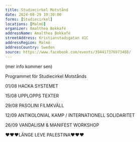 ```yaml
---
title: Studiecirkel Motstånd
date: 2024-08-29 19:30:00
forms: [Studiecirkel]
locations: [Malmö]
organizer: Amalthea Bokkafé
addressName: Amalthea Bokkafé
streetAddress: Kristianstadsgatan 41C
addressRegion: Malmö
addressCountry: Sweden
source: https://www.facebook.com/events/394417376973488/
---
```

(mer info kommer sen)

Programmet för Studiecirkel Motstånds

01/08 HACKA SYSTEMET

15/08 UPPLOPPS TEXTER

29/08 PASOLINI FILMKVÄLL

12/09 ANTIKOLONIAL KAMP / INTERNATIONELL SOLIDARITET

26/09 VANDALISM & MANIFEST WORKSHOP

❤️❤️❤️LÄNGE LEVE PALESTINA❤️❤️❤️
